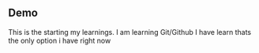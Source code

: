 ## Demo
This is the starting my learnings.
I am learning Git/Github
I have learn thats the only option i have right now
